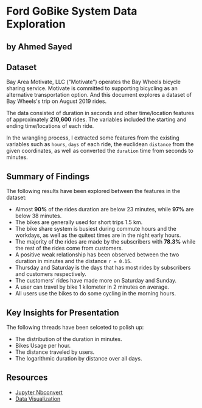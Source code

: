 # Ford GoBike System Data Exploration
## by Ahmed Sayed


## Dataset

Bay Area Motivate, LLC ("Motivate") operates the Bay Wheels bicycle sharing service. Motivate is committed to supporting bicycling as an alternative transportation option. And this document explores a dataset of Bay Wheels's trip on August 2019 rides.

The data consisted of duration in seconds and other time/location features of approximately **210,600** rides. The variables included the starting and ending time/locations of each ride.

In the wrangling process, I extracted some features from the existing variables such as `hours`, `days` of each ride, the euclidean `distance` from the given coordinates, as well as converted the `duration` time from seconds to minutes.


## Summary of Findings

The following results have been explored between the features in the dataset:

- Almost **90%** of the rides duration are below 23 minutes, while **97%** are below 38 minutes. 
- The bikes are generally used for short trips 1.5 km.
- The bike share system is busiest during commute hours and the workdays, as well as the quitest times are in the night early hours. 
- The majority of the rides are made by the subscribers with **78.3%** while the rest of the rides come from customers.
- A positive weak relationship has been observed between the two duration in minutes and the distance `r = 0.15`.
- Thursday and Saturday is the days that has most rides by subscribers and customers respectively.
- The customers' rides have made more on Saturday and Sunday.
- A user can travel by bike 1 kilometer in 2 minutes on average.
- All users use the bikes to do some cycling in the morning hours.


## Key Insights for Presentation

The following threads have been selceted to polish up:

- The distribution of the duration in minutes.
- Bikes Usage per hour.
- The distance traveled by users.
- The logarithmic duration by distance over all days.


## Resources
- [Jupyter Nbconvert](https://towardsdatascience.com/jump-out-of-the-jupyter-notebook-with-nbconvert-7d4748960702)
- [Data Visualization](https://towardsdatascience.com/complete-guide-to-data-visualization-with-python-2dd74df12b5e)